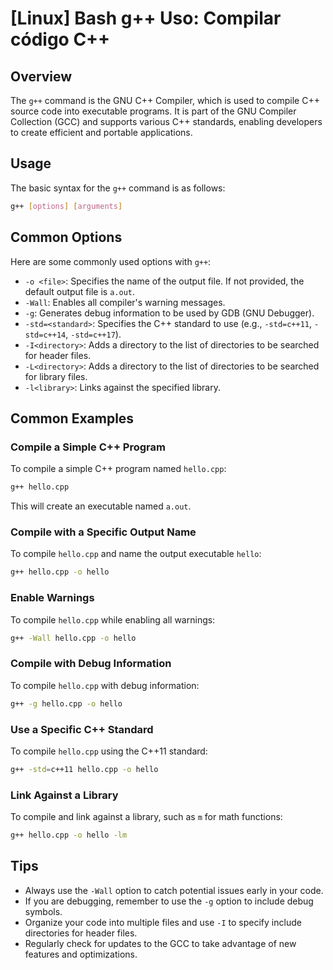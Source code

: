 # [Linux] Bash g++ Uso: Compilar código C++ 

## Overview
The `g++` command is the GNU C++ Compiler, which is used to compile C++ source code into executable programs. It is part of the GNU Compiler Collection (GCC) and supports various C++ standards, enabling developers to create efficient and portable applications.

## Usage
The basic syntax for the `g++` command is as follows:

```bash
g++ [options] [arguments]
```

## Common Options
Here are some commonly used options with `g++`:

- `-o <file>`: Specifies the name of the output file. If not provided, the default output file is `a.out`.
- `-Wall`: Enables all compiler's warning messages.
- `-g`: Generates debug information to be used by GDB (GNU Debugger).
- `-std=<standard>`: Specifies the C++ standard to use (e.g., `-std=c++11`, `-std=c++14`, `-std=c++17`).
- `-I<directory>`: Adds a directory to the list of directories to be searched for header files.
- `-L<directory>`: Adds a directory to the list of directories to be searched for library files.
- `-l<library>`: Links against the specified library.

## Common Examples

### Compile a Simple C++ Program
To compile a simple C++ program named `hello.cpp`:

```bash
g++ hello.cpp
```

This will create an executable named `a.out`.

### Compile with a Specific Output Name
To compile `hello.cpp` and name the output executable `hello`:

```bash
g++ hello.cpp -o hello
```

### Enable Warnings
To compile `hello.cpp` while enabling all warnings:

```bash
g++ -Wall hello.cpp -o hello
```

### Compile with Debug Information
To compile `hello.cpp` with debug information:

```bash
g++ -g hello.cpp -o hello
```

### Use a Specific C++ Standard
To compile `hello.cpp` using the C++11 standard:

```bash
g++ -std=c++11 hello.cpp -o hello
```

### Link Against a Library
To compile and link against a library, such as `m` for math functions:

```bash
g++ hello.cpp -o hello -lm
```

## Tips
- Always use the `-Wall` option to catch potential issues early in your code.
- If you are debugging, remember to use the `-g` option to include debug symbols.
- Organize your code into multiple files and use `-I` to specify include directories for header files.
- Regularly check for updates to the GCC to take advantage of new features and optimizations.